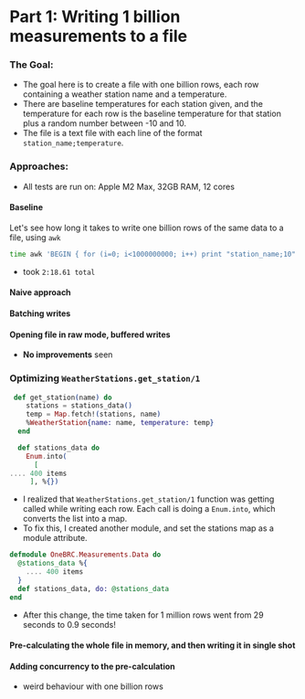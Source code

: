 # Part 1: Writing 1 billion measurements to a file

### The Goal:

- The goal here is to create a file with one billion rows, each row containing a weather station name and a temperature.
- There are baseline temperatures for each station given, and the temperature for each row is the baseline temperature for that station plus a random number between -10 and 10.
- The file is a text file with each line of the format `station_name;temperature`.

### Approaches:

- All tests are run on: Apple M2 Max, 32GB RAM, 12 cores

#### Baseline

Let's see how long it takes to write one billion rows of the same data to a file, using `awk`

```sh
time awk 'BEGIN { for (i=0; i<1000000000; i++) print "station_name;10" }' > data.txt
```

- took `2:18.61 total`

#### Naive approach

#### Batching writes

#### Opening file in raw mode, buffered writes

- **No improvements** seen

### Optimizing `WeatherStations.get_station/1`

```elixir
 def get_station(name) do
    stations = stations_data()
    temp = Map.fetch!(stations, name)
    %WeatherStation{name: name, temperature: temp}
  end

  def stations_data do
    Enum.into(
      [
.... 400 items
     ], %{})
```

- I realized that `WeatherStations.get_station/1` function was getting called while writing each row. Each call is doing a `Enum.into`, which converts the list into a map.
- To fix this, I created another module, and set the stations map as a module attribute.

```elixir
defmodule OneBRC.Measurements.Data do
  @stations_data %{
    .... 400 items
  }
  def stations_data, do: @stations_data
end
```

- After this change, the time taken for 1 million rows went from 29 seconds to 0.9 seconds!

#### Pre-calculating the whole file in memory, and then writing it in single shot

#### Adding concurrency to the pre-calculation

- weird behaviour with one billion rows

```

```
